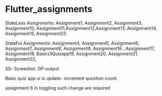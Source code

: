 # Flutter_assignments


StateLess Assignments: Assignment1, Assignment2, Assignment3, Assignment10, Assignment11,Assignment12,Assignment13, Assignment14, Assignment15,
Assignment23

StateFul Assignments: Assignment4, Assignment5, Assignment6, Assignment7, Assignment8, Assignment9, Assignment16 , Assignment17, Assignment18, BasicUIQuizapp19, Assignment20, Assignment21, Assignment22,

SS- Screeshot.
OP-output

Basic quiz app ui is update- increment question count.


assignment 6  in toggling such change are required

